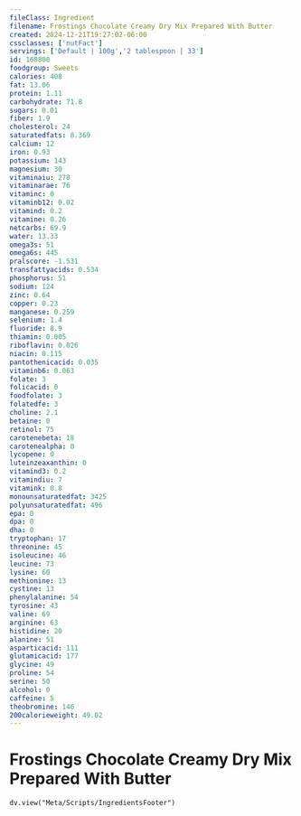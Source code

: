 ```yaml
---
fileClass: Ingredient
filename: Frostings Chocolate Creamy Dry Mix Prepared With Butter
created: 2024-12-21T19:27:02-06:00
cssclasses: ['nutFact']
servings: ['Default | 100g','2 tablespoon | 33']
id: 168800
foodgroup: Sweets
calories: 408
fat: 13.06
protein: 1.11
carbohydrate: 71.8
sugars: 0.01
fiber: 1.9
cholesterol: 24
saturatedfats: 8.369
calcium: 12
iron: 0.93
potassium: 143
magnesium: 30
vitaminaiu: 278
vitaminarae: 76
vitaminc: 0
vitaminb12: 0.02
vitamind: 0.2
vitamine: 0.26
netcarbs: 69.9
water: 13.33
omega3s: 51
omega6s: 445
pralscore: -1.531
transfattyacids: 0.534
phosphorus: 51
sodium: 124
zinc: 0.64
copper: 0.23
manganese: 0.259
selenium: 1.4
fluoride: 8.9
thiamin: 0.005
riboflavin: 0.026
niacin: 0.115
pantothenicacid: 0.035
vitaminb6: 0.063
folate: 3
folicacid: 0
foodfolate: 3
folatedfe: 3
choline: 2.1
betaine: 0
retinol: 75
carotenebeta: 18
carotenealpha: 0
lycopene: 0
luteinzeaxanthin: 0
vitamind3: 0.2
vitamindiu: 7
vitamink: 0.8
monounsaturatedfat: 3425
polyunsaturatedfat: 496
epa: 0
dpa: 0
dha: 0
tryptophan: 17
threonine: 45
isoleucine: 46
leucine: 73
lysine: 60
methionine: 13
cystine: 13
phenylalanine: 54
tyrosine: 43
valine: 69
arginine: 63
histidine: 20
alanine: 51
asparticacid: 111
glutamicacid: 177
glycine: 49
proline: 54
serine: 50
alcohol: 0
caffeine: 5
theobromine: 146
200calorieweight: 49.02
---
```


# Frostings Chocolate Creamy Dry Mix Prepared With Butter

```dataviewjs
dv.view("Meta/Scripts/IngredientsFooter")
```
